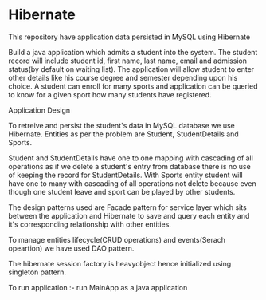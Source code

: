 # Hibernate
This repository have application data persisted in MySQL using Hibernate 

Build a java application which admits a student into the system. The student record will include student id, first name, last name, email and admission status(by default on waiting list). The application will allow student to enter other details like his course degree and semester depending upon his choice. A student can enroll for many sports and application can be queried to know for a given sport how many students have registered.

Application Design

To retreive and persist the student's data in MySQL database we use Hibernate. Entities as per the problem are Student, StudentDetails and Sports. 

Student and StudentDetails have one to one mapping with cascading of all operations as if we delete a student's entry from database there is no use of keeping the record for StudentDetails. With Sports entity student will have one to many with cascading of all operations not delete because even though one student leave and sport can be played by other students. 

The design patterns used are Facade pattern for service layer which sits between the application and Hibernate to save and query each entity and it's corresponding relationship with other entities.

To manage entities lifecycle(CRUD operations) and events(Serach opeartion) we have used DAO pattern.

The hibernate session factory is heavyobject hence initialized using singleton pattern.

To run application :- run MainApp as a java application
